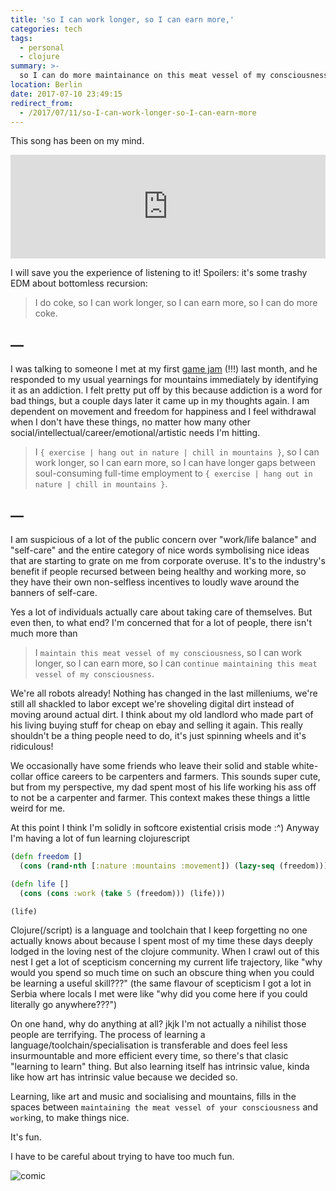 ```yaml
---
title: 'so I can work longer, so I can earn more,'
categories: tech
tags:
  - personal
  - clojure
summary: >-
  so I can do more maintainance on this meat vessel of my consciousness.
location: Berlin
date: 2017-07-10 23:49:15
redirect_from:
  - /2017/07/11/so-I-can-work-longer-so-I-can-earn-more
---
```


This song has been on my mind.

<iframe width="100%" height="166" scrolling="no" frameborder="no" src="https://w.soundcloud.com/player/?url=https%3A//api.soundcloud.com/tracks/228441637&amp;color=00bb93&amp;auto_play=false&amp;hide_related=false&amp;show_comments=true&amp;show_user=true&amp;show_reposts=false"></iframe>

I will save you the experience of listening to it! Spoilers: it's some trashy EDM about bottomless recursion:

> I do coke,
  so I can work longer,
  so I can earn more,
  so I can do more coke.

## —

I was talking to someone I met at my first [game jam](http://www.berlinminijam.de) (!!!) last month, and he responded to my usual yearnings for mountains immediately by identifying it as an addiction. I felt pretty put off by this because addiction is a word for bad things, but a couple days later it came up in my thoughts again. I am dependent on movement and freedom for happiness and I feel withdrawal when I don't have these things, no matter how many other social/intellectual/career/emotional/artistic needs I'm hitting.

> I `{ exercise | hang out in nature | chill in mountains }`,
  so I can work longer,
  so I can earn more,
  so I can have longer gaps between soul-consuming full-time employment to `{ exercise | hang out in nature | chill in mountains }`.

## —

I am suspicious of a lot of the public concern over "work/life balance" and "self-care" and the entire category of nice words symbolising nice ideas that are starting to grate on me from corporate overuse. It's to the industry's benefit if people recursed between being healthy and working more, so they have their own non-selfless incentives to loudly wave around the banners of self-care.

Yes a lot of individuals actually care about taking care of themselves. But even then, to what end? I'm concerned that for a lot of people, there isn't much more than

> I `maintain this meat vessel of my consciousness`,
  so I can work longer,
  so I can earn more,
  so I can `continue maintaining this meat vessel of my consciousness`.

We're all robots already! Nothing has changed in the last milleniums, we're still all shackled to labor except we're shoveling digital dirt instead of moving around actual dirt. I think about my old landlord who made part of his living buying stuff for cheap on ebay and selling it again. This really shouldn't be a thing people need to do, it's just spinning wheels and it's ridiculous!

We occasionally have some friends who leave their solid and stable white-collar office careers to be carpenters and farmers. This sounds super cute, but from my perspective, my dad spent most of his life working his ass off to not be a carpenter and farmer. This context makes these things a little weird for me.

At this point I think I'm solidly in softcore existential crisis mode :^) Anyway I'm having a lot of fun learning clojurescript

```clojure
(defn freedom []
  (cons (rand-nth [:nature :mountains :movement]) (lazy-seq (freedom))))

(defn life []
  (cons (cons :work (take 5 (freedom))) (life)))

(life)
```

Clojure(/script) is a language and toolchain that I keep forgetting no one actually knows about because I spent most of my time these days deeply lodged in the loving nest of the clojure community. When I crawl out of this nest I get a lot of scepticism concerning my current life trajectory, like "why would you spend so much time on such an obscure thing when you could be learning a useful skill???" (the same flavour of scepticism I got a lot in Serbia where locals I met were like "why did you come here if you could literally go anywhere???")

On one hand, why do anything at all? jkjk I'm not actually a nihilist those people are terrifying. The process of learning a language/toolchain/specialisation is transferable and does feel less insurmountable and more efficient every time, so there's that clasic "learning to learn" thing. But also learning itself has intrinsic value, kinda like how art has intrinsic value because we decided so.

Learning, like art and music and socialising and mountains, fills in the spaces between `maintaining the meat vessel of your consciousness` and `work`ing, to make things nice.

It's fun.

I have to be careful about trying to have too much fun.

![comic](20170710.jpg)
